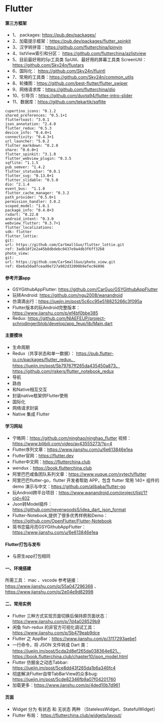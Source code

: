 # Flutter

#### 第三方框架
- 1、 packages: https://pub.dev/packages/
- 2、加载提示框架：https://pub.dev/packages/flutter_spinkit
- 3、汉字转拼音：https://github.com/flutterchina/lpinyin
- 4、listView索引和分区： https://github.com/flutterchina/azlistview
- 5、目前最好用的Sp工具类 SpUtil、最好用的屏幕工具类 ScreenUtil：https://github.com/Sky24n/flustars
- 6、国际化： https://github.com/Sky24n/fluintl
- 7、常用的工具类：https://github.com/Sky24n/common_utils
- 8、轮播图：https://github.com/best-flutter/flutter_swiper
- 9、网络请求库：https://github.com/flutterchina/dio
- 10、引导页：https://github.com/duytq94/flutter-intro-slider
- 11、数据库：https://github.com/tekartik/sqflite

```
cupertino_icons: ^0.1.2
shared_preferences: ^0.5.1+1
fluttertoast: ^3.0.1
json_annotation: ^2.4.0
flutter_redux: ^0.5.3
device_info: ^0.4.0+1
connectivity: ^0.4.3+1
url_launcher: ^5.0.2
flutter_markdown: ^0.2.0
share: ^0.6.0+1
flutter_spinkit: ^3.1.0
flutter_webview_plugin: ^0.3.5
sqflite: ^1.1.5
pub_semver: ^1.4.2
flutter_statusbar: ^0.0.1
flutter_svg: ^0.13.0+1
flutter_slidable: ^0.5.0
dio: ^2.1.4
event_bus:  ^1.1.0
flutter_cache_manager: ^0.3.2
path_provider: ^0.5.0+1
permission_handler: 3.0.2
scoped_model: ^1.0.1
package_info: ^0.4.0+3
rxdart: ^0.22.0
android_intent: ^0.3.0
webview_flutter: ^0.3.7+1
flutter_localizations:
sdk: flutter
flutter_lottie:
git:
url: https://github.com/CarSmallGuo/flutter_lottie.git
ref: 3adb18f2e2a45b8dbdebc0437e9a4db3f6ff32b8
photo_view:
git:
url: https://github.com/CarSmallGuo/photo_view.git
ref: 6be6a50adfcead0e727a982d32090b9efec9e896
```

#### 参考开源app
- GSYGithubAppFlutter: https://github.com/CarGuo/GSYGithubAppFlutter
- 玩转Android: https://github.com/ngu2008/wanandroid
- 仿滴滴出行：https://juejin.im/post/5c6cc95e518825266c3f095a
- Flutter版本的玩Android完整版本：https://www.jianshu.com/p/ef4bf0bbe385
- Redux: https://github.com/NIAEFEUP/project-schrodinger/blob/develop/app_feup/lib/Main.dart

#### 主要模块
- 生命周期
- Redux（共享状态和单一数据）： https://pub.flutter-io.cn/packages/flutter_redux、https://juejin.im/post/5b79767ff265da435450a873、https://github.com/riskers/flutter_notebook_redux
- 导航
- 路由
- 和Native相互交互
- 封装native框架供Flutter使用
- 国际化
- 网络请求封装
- Native 集成 Flutter

#### 学习网站
- 宁皓网：https://github.com/ninghao/ninghao_flutter 视频：https://www.bilibili.com/video/av43555273/?p=4
- Flutter序列文章：https://www.jianshu.com/u/6e613846e1ea
- Flutter官网：https://flutter.dev
- Flutter中文网：https://flutterchina.club
- wendux：https://book.flutterchina.club
- 阿里巴巴咸鱼团队系列文章：https://www.yuque.com/xytech/flutter
- 阿里巴巴flutter-go，flutter 开发者帮助 APP，包含 flutter 常用 140+ 组件的demo 演示与中文：https://github.com/alibaba/flutter-go
- 玩Android跨平台项目：https://www.wanandroid.com/project/list/1?cid=402
- Json转Model插件：https://github.com/neverwoodsS/idea_dart_json_format
- Flutter-Notebook,提供了很多优秀样例和Demo：https://github.com/OpenFlutter/Flutter-Notebook
- 简书恋猫月亮GSYGithubAppFlutter：https://www.jianshu.com/u/6e613846e1ea

#### Flutter打包与发布
- 与原生app打包相同


#### 一、环境搭建
所需工具： mac 、vscode 
参考链接：https://www.jianshu.com/p/55a047296368 、https://www.jianshu.com/p/2e04e9d82998

#### 二、常用实例
- Flutter 三种方式实现页面切换后保持原页面状态：https://www.jianshu.com/p/7d4a028529b9
- 闲鱼 fish-redux 的非官方可视化调试工具：https://www.jianshu.com/p/5b479eab9dce
- Flutter 之 AppBar：https://www.jianshu.com/p/3117293aebe1
- 一行命令，将 JSON 文件转成 Dart 类：https://juejin.im/post/5cda2d8ef265da038364e621、https://book.flutterchina.club/chapter10/json_model.html
- Flutter 仿掘金之动态Tabbar:  https://juejin.im/post/5ce8dd43f265da1b6a346fc4
- 彻底解决Flutter自带TabBarView的众多bug: https://juejin.im/post/5cde82346fb9a07f04201760
- 加载更多：https://www.jianshu.com/p/4ded10b7d961

#### 页面
- Widget 分为 有状态 和 无状态 两种 （StatelessWidget、StatefulWidget）
- Flutter 布局： https://flutterchina.club/widgets/layout/
